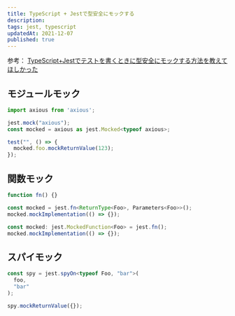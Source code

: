 ```yaml
---
title: TypeScript + Jestで型安全にモックする
description:
tags: jest, typescript
updatedAt: 2021-12-07
published: true
---
```


参考： [TypeScript\+Jestでテストを書くときに型安全にモックする方法を教えてほしかった](https://t-yng.jp/post/jest-typescript-types)

## モジュールモック

```ts
import axious from 'axious';

jest.mock("axious");
const mocked = axious as jest.Mocked<typeof axious>;

test("", () => {
  mocked.foo.mockReturnValue(123);
});
```

## 関数モック

```ts
function fn() {}

const mocked = jest.fn<ReturnType<Foo>, Parameters<Foo>>();
mocked.mockImplementation(() => {});
```

```ts
const mocked: jest.MockedFunction<Foo> = jest.fn();
mocked.mockImplementation(() => {});
```

## スパイモック

```ts
const spy = jest.spyOn<typeof Foo, "bar">(
  foo,
  "bar"
);

spy.mockReturnValue({});
```
